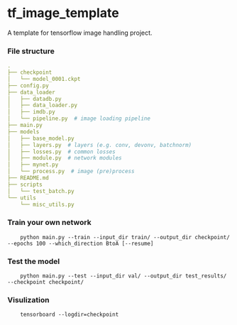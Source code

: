 # tf_image_template
A template for tensorflow image handling project.

### File structure

```yaml
.
├── checkpoint
│   └── model_0001.ckpt
├── config.py
├── data_loader
│   ├── datadb.py
│   ├── data_loader.py
│   ├── imdb.py
│   └── pipeline.py  # image loading pipeline
├── main.py
├── models
│   ├── base_model.py
│   ├── layers.py  # layers (e.g. conv, devonv, batchnorm)
│   ├── losses.py  # common losses
│   ├── module.py  # network modules
│   ├── mynet.py
│   └── process.py  # image (pre)process
├── README.md
├── scripts
│   └── test_batch.py
└── utils
    └── misc_utils.py

```

### Train your own network
```shell script
    python main.py --train --input_dir train/ --output_dir checkpoint/ --epochs 100 --which_direction BtoA [--resume]
```

### Test the model
```shell script
    python main.py --test --input_dir val/ --output_dir test_results/ --checkpoint checkpoint/ 
```

### Visulization
```shell script
    tensorboard --logdir=checkpoint
```

